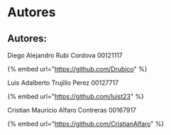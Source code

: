 # Autores

## Autores:

Diego Alejandro Rubi Cordova          00121117

{% embed url="https://github.com/Drubico" %}



Luis Adalberto Trujillo  Perez     00127717

{% embed url="https://github.com/luist23" %}

Cristian Mauricio  Alfaro Contreras  00167917

{% embed url="https://github.com/CristianAlfaro" %}



